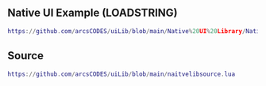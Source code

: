 ## Native UI Example (LOADSTRING)

```lua
https://github.com/arcsCODES/uiLib/blob/main/Native%20UI%20Library/NativeUILib.lua
```

## Source

```lua
https://github.com/arcsCODES/uiLib/blob/main/naitvelibsource.lua
```
